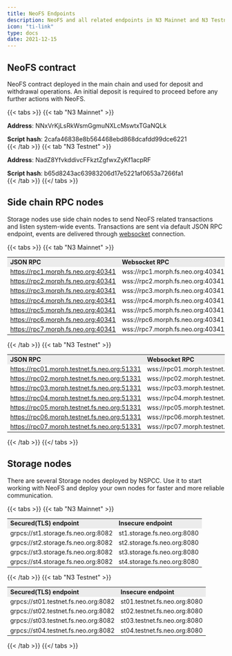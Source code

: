 ```yaml
---
title: NeoFS Endpoints
description: NeoFS and all related endpoints in N3 Mainnet and N3 Testnet
icon: "ti-link"
type: docs
date: 2021-12-15
---
```


## NeoFS contract

NeoFS contract deployed in the main chain and used for deposit and withdrawal operations. An initial deposit is required to proceed before any further actions with NeoFS.

{{< tabs >}}
    {{< tab "N3 Mainnet" >}}
        <p>
            <b>Address</b>: NNxVrKjLsRkWsmGgmuNXLcMswtxTGaNQLk
        </p>
        <p style="margin: 0;">
            <b>Script hash</b>: 2cafa46838e8b564468ebd868dcafdd99dce6221
        </p>
    {{< /tab >}}
    {{< tab "N3 Testnet" >}}
        <p>
            <b>Address</b>: NadZ8YfvkddivcFFkztZgfwxZyKf1acpRF
        </p>
        <p style="margin: 0;">
            <b>Script hash</b>: b65d8243ac63983206d17e5221af0653a7266fa1
        </p>
    {{< /tab >}}
{{</ tabs >}}

## Side chain RPC nodes

Storage nodes use side chain nodes to send NeoFS related transactions and listen system-wide events. Transactions are sent via default JSON RPC endpoint, events are delivered through [websocket](https://github.com/nspcc-dev/neo-go/blob/master/docs/rpc.md#websocket-server) connection. 

<!-- todo(alexvanin): Uncomment this tip when side chain protocol files will be available for everyone
{{< notice tip >}}
We highly recommend deploying and using your own side chain RPC node for Storage node. This provides the lowest latency and control over the RPC node failures.
{{< /notice >}}
--> 

{{< tabs >}}
    {{< tab "N3 Mainnet" >}}
        <table style="font-size: 14px">
            <tr>
                <td style="background-color:#ececec"><b>JSON RPC</b></td>
                <td style="background-color:#ececec"><b>Websocket RPC</b></td>
            </tr>
            <tr>
                <td>https://rpc1.morph.fs.neo.org:40341</td>
                <td>wss://rpc1.morph.fs.neo.org:40341/ws</td>
            </tr>
            <tr>
                <td>https://rpc2.morph.fs.neo.org:40341</td>
                <td>wss://rpc2.morph.fs.neo.org:40341/ws</td>
            </tr>
            <tr>
                <td>https://rpc3.morph.fs.neo.org:40341</td>
                <td>wss://rpc3.morph.fs.neo.org:40341/ws</td>
            </tr>
            <tr>
                <td>https://rpc4.morph.fs.neo.org:40341</td>
                <td>wss://rpc4.morph.fs.neo.org:40341/ws</td>
            </tr>
            <tr>
                <td>https://rpc5.morph.fs.neo.org:40341</td>
                <td>wss://rpc5.morph.fs.neo.org:40341/ws</td>
            </tr>
            <tr>
                <td>https://rpc6.morph.fs.neo.org:40341</td>
                <td>wss://rpc6.morph.fs.neo.org:40341/ws</td>
            </tr>
            <tr>
                <td>https://rpc7.morph.fs.neo.org:40341</td>
                <td>wss://rpc7.morph.fs.neo.org:40341/ws</td>
            </tr>
        </table>
    {{< /tab >}}
    {{< tab "N3 Testnet" >}}
        <table style="font-size: 14px">
            <tr>
                <td style="background-color:#ececec"><b>JSON RPC</b></td>
                <td style="background-color:#ececec"><b>Websocket RPC</b></td>
            </tr>
            <tr>
                <td>https://rpc01.morph.testnet.fs.neo.org:51331</td>
                <td>wss://rpc01.morph.testnet.fs.neo.org:51331/ws</td>
            </tr>
            <tr>
                <td>https://rpc02.morph.testnet.fs.neo.org:51331</td>
                <td>wss://rpc02.morph.testnet.fs.neo.org:51331/ws</td>
            </tr>
            <tr>
                <td>https://rpc03.morph.testnet.fs.neo.org:51331</td>
                <td>wss://rpc03.morph.testnet.fs.neo.org:51331/ws</td>
            </tr>
            <tr>
                <td>https://rpc04.morph.testnet.fs.neo.org:51331</td>
                <td>wss://rpc04.morph.testnet.fs.neo.org:51331/ws</td>
            </tr>
            <tr>
                <td>https://rpc05.morph.testnet.fs.neo.org:51331</td>
                <td>wss://rpc05.morph.testnet.fs.neo.org:51331/ws</td>
            </tr>
            <tr>
                <td>https://rpc06.morph.testnet.fs.neo.org:51331</td>
                <td>wss://rpc06.morph.testnet.fs.neo.org:51331/ws</td>
            </tr>
            <tr>
                <td>https://rpc07.morph.testnet.fs.neo.org:51331</td>
                <td>wss://rpc07.morph.testnet.fs.neo.org:51331/ws</td>
            </tr>
        </table>
    {{< /tab >}}
{{</ tabs >}}

## Storage nodes

There are several Storage nodes deployed by NSPCC. Use it to start working with NeoFS and deploy your own nodes for faster and more reliable communication.

{{< tabs >}}
    {{< tab "N3 Mainnet" >}}
        <table style="font-size: 14px">
            <tr>
                <td style="background-color:#ececec"><b>Secured(TLS) endpoint</b></td>
                <td style="background-color:#ececec"><b>Insecure endpoint</b></td>
            </tr>
            <tr>
                <td>grpcs://st1.storage.fs.neo.org:8082</td>
                <td>st1.storage.fs.neo.org:8080</td>
            </tr>
            <tr>
                <td>grpcs://st2.storage.fs.neo.org:8082</td>
                <td>st2.storage.fs.neo.org:8080</td>
            </tr>
            <tr>
                <td>grpcs://st3.storage.fs.neo.org:8082</td>
                <td>st3.storage.fs.neo.org:8080</td>
            </tr>
            <tr>
                <td>grpcs://st4.storage.fs.neo.org:8082</td>
                <td>st4.storage.fs.neo.org:8080</td>
            </tr>
        </table>
    {{< /tab >}}
    {{< tab "N3 Testnet" >}}
        <table style="font-size: 14px">
            <tr>
                <td style="background-color:#ececec"><b>Secured(TLS) endpoint</b></td>
                <td style="background-color:#ececec"><b>Insecure endpoint</b></td>
            </tr>
            <tr>
                <td>grpcs://st01.testnet.fs.neo.org:8082</td>
                <td>st01.testnet.fs.neo.org:8080</td>
            </tr>
            <tr>
                <td>grpcs://st02.testnet.fs.neo.org:8082</td>
                <td>st02.testnet.fs.neo.org:8080</td>
            </tr>
            <tr>
                <td>grpcs://st03.testnet.fs.neo.org:8082</td>
                <td>st03.testnet.fs.neo.org:8080</td>
            </tr>
            <tr>
                <td>grpcs://st04.testnet.fs.neo.org:8082</td>
                <td>st04.testnet.fs.neo.org:8080</td>
            </tr>
        </table>
    {{< /tab >}}
{{</ tabs >}}
